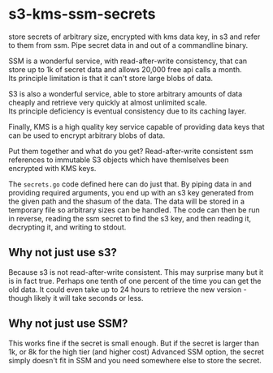 # s3-kms-ssm-secrets
store secrets of arbitrary size, encrypted with kms data key, in s3 and refer to them from ssm.  Pipe secret data in and out of a commandline binary.  

SSM is a wonderful service, with read-after-write consistency, that can store up to 1k of secret data and allows 20,000 free api calls a month.  
Its principle limitation is that it can't store large blobs of data.

S3 is also a wonderful service, able to store arbitrary amounts of data cheaply and retrieve very quickly at almost unlimited scale.  
Its principle deficiency is eventual consistency due to its caching layer.

Finally, KMS is a high quality key service capable of providing data keys that can be used to encrypt arbitrary blobs of data.

Put them together and what do you get?  Read-after-write consistent ssm references to immutable S3 objects which have themlselves been encrypted with KMS keys.

The `secrets.go` code defined here can do just that.  By piping data in and providing required arguments, you end up with an s3 key 
generated from the given path and the shasum of the data.  The data will be stored in a temporary file so arbitrary sizes can be handled.  The code can then 
be run in reverse, reading the ssm secret to find the s3 key, and then reading it, decrypting it, and writing to stdout.

## Why not just use s3?

Because s3 is not read-after-write consistent.  This may surprise many but it is in fact true.  Perhaps one tenth of one percent of the time 
you can get the old data.  It could even take up to 24 hours to retrieve the new version - though likely it will take seconds or less. 

## Why not just use SSM? 

This works fine if the secret is small enough.  But if the secret is larger than 1k, or 8k for the high tier (and higher cost) Advanced SSM option, 
the secret simply doesn't fit in SSM and you need somewhere else to store the secret.
